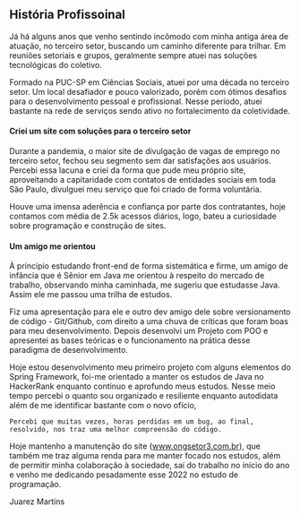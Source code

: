 <h2>História Profissoinal</h2>
  
  Já há alguns anos que venho sentindo incômodo com minha antiga área de atuação, no terceiro setor, buscando um caminho 
  diferente para trilhar. Em reuniões setoriais e grupos, geralmente sempre atuei nas soluções tecnológicas do coletivo.
  
  Formado na PUC-SP em Ciências Sociais, atuei por uma década no terceiro setor. Um local desafiador e pouco valorizado,
  porém com ótimos desafios para o desenvolvimento pessoal e profissional. Nesse período, atuei bastante na rede de serviços
  sendo ativo no fortalecimento da coletividade.
  
  <h4>Criei um site com soluções para o terceiro setor</h4>
  
  Durante a pandemia, o maior site de divulgação de vagas de emprego no terceiro setor, fechou seu segmento sem dar
  satisfações aos usuários. Percebi essa lacuna e criei da forma que pude meu próprio site, aproveitando a capitaridade
  com contatos de entidades sociais em toda São Paulo, divulguei meu serviço que foi criado de forma voluntária.
  
  Houve uma imensa aderência e confiança por parte dos contratantes, hoje contamos com média de 2.5k acessos diários,
  logo, bateu a curiosidade sobre programação e construção de sites. 
  
  <h4>Um amigo me orientou</h4>
  
  À princípio estudando front-end de forma sistemática e firme, um amigo de infância que é Sênior em Java me orientou à
  respeito do mercado de trabalho, observando minha caminhada, me sugeriu que estudasse Java. Assim ele me passou uma trilha 
  de estudos.
  
  Fiz uma apresentação para ele e outro dev amigo dele sobre versionamento de código - Git/Github, com direito a uma chuva de 
  críticas que foram boas para meu desenvolvimento. Depois desenvolvi um Projeto com POO e apresentei as bases teóricas e o 
  funcionamento na prática desse paradigma de desenvolvimento.
  
  Hoje estou desenvolvimento meu primeiro projeto com alguns elementos do Spring Framework, foi-me orientado a manter os 
  estudos de Java no HackerRank enquanto continuo e aprofundo meus estudos. Nesse meio tempo percebi o quanto sou organizado e
  resiliente enquanto autodidata além de me identificar bastante com o novo ofício,
  
    Percebi que muitas vezes, horas perdidas em um bug, ao final, resolvido, nos traz uma melhor compreensão do código.
  
  Hoje mantenho a manutenção do site (www.ongsetor3.com.br), que também me traz alguma renda para me manter focado nos estudos,
  além de permitir minha colaboração à sociedade, saí do trabalho no início do ano e venho me dedicando pesadamente esse 2022 no
  estudo de programação. 
  
  Juarez Martins
